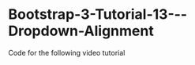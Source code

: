 Bootstrap-3-Tutorial-13---Dropdown-Alignment
============================================

Code for the following video tutorial 
